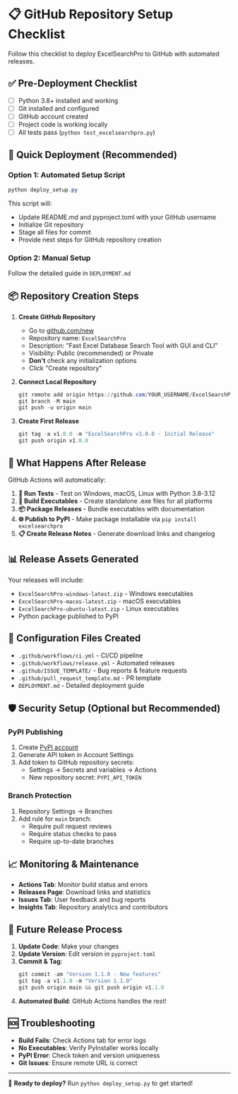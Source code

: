 # 📋 GitHub Repository Setup Checklist

Follow this checklist to deploy ExcelSearchPro to GitHub with automated releases.

## ✅ Pre-Deployment Checklist

- [ ] Python 3.8+ installed and working
- [ ] Git installed and configured
- [ ] GitHub account created
- [ ] Project code is working locally
- [ ] All tests pass (`python test_excelsearchpro.py`)

## 🎯 Quick Deployment (Recommended)

### Option 1: Automated Setup Script
```powershell
python deploy_setup.py
```
This script will:
- Update README.md and pyproject.toml with your GitHub username
- Initialize Git repository
- Stage all files for commit
- Provide next steps for GitHub repository creation

### Option 2: Manual Setup
Follow the detailed guide in `DEPLOYMENT.md`

## 📦 Repository Creation Steps

1. **Create GitHub Repository**
   - Go to [github.com/new](https://github.com/new)
   - Repository name: `ExcelSearchPro`
   - Description: "Fast Excel Database Search Tool with GUI and CLI"
   - Visibility: Public (recommended) or Private
   - **Don't** check any initialization options
   - Click "Create repository"

2. **Connect Local Repository**
   ```powershell
   git remote add origin https://github.com/YOUR_USERNAME/ExcelSearchPro.git
   git branch -M main
   git push -u origin main
   ```

3. **Create First Release**
   ```powershell
   git tag -a v1.0.0 -m "ExcelSearchPro v1.0.0 - Initial Release"
   git push origin v1.0.0
   ```

## 🚀 What Happens After Release

GitHub Actions will automatically:

1. **🧪 Run Tests** - Test on Windows, macOS, Linux with Python 3.8-3.12
2. **🔨 Build Executables** - Create standalone .exe files for all platforms
3. **📦 Package Releases** - Bundle executables with documentation
4. **🌐 Publish to PyPI** - Make package installable via `pip install excelsearchpro`
5. **📋 Create Release Notes** - Generate download links and changelog

## 📊 Release Assets Generated

Your releases will include:
- `ExcelSearchPro-windows-latest.zip` - Windows executables
- `ExcelSearchPro-macos-latest.zip` - macOS executables  
- `ExcelSearchPro-ubuntu-latest.zip` - Linux executables
- Python package published to PyPI

## 🔧 Configuration Files Created

- `.github/workflows/ci.yml` - CI/CD pipeline
- `.github/workflows/release.yml` - Automated releases
- `.github/ISSUE_TEMPLATE/` - Bug reports & feature requests
- `.github/pull_request_template.md` - PR template
- `DEPLOYMENT.md` - Detailed deployment guide

## 🛡️ Security Setup (Optional but Recommended)

### PyPI Publishing
1. Create [PyPI account](https://pypi.org/account/register/)
2. Generate API token in Account Settings
3. Add token to GitHub repository secrets:
   - Settings → Secrets and variables → Actions
   - New repository secret: `PYPI_API_TOKEN`

### Branch Protection
1. Repository Settings → Branches
2. Add rule for `main` branch:
   - Require pull request reviews
   - Require status checks to pass
   - Require up-to-date branches

## 📈 Monitoring & Maintenance

- **Actions Tab**: Monitor build status and errors
- **Releases Page**: Download links and statistics
- **Issues Tab**: User feedback and bug reports
- **Insights Tab**: Repository analytics and contributors

## 🔄 Future Release Process

1. **Update Code**: Make your changes
2. **Update Version**: Edit version in `pyproject.toml`
3. **Commit & Tag**: 
   ```powershell
   git commit -am "Version 1.1.0 - New features"
   git tag -a v1.1.0 -m "Version 1.1.0"
   git push origin main && git push origin v1.1.0
   ```
4. **Automated Build**: GitHub Actions handles the rest!

## 🆘 Troubleshooting

- **Build Fails**: Check Actions tab for error logs
- **No Executables**: Verify PyInstaller works locally
- **PyPI Error**: Check token and version uniqueness
- **Git Issues**: Ensure remote URL is correct

---

🎉 **Ready to deploy?** Run `python deploy_setup.py` to get started!
